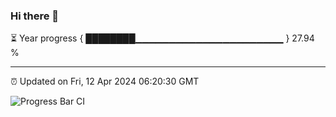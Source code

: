 ### Hi there 👋

⏳ Year progress { ████████▁▁▁▁▁▁▁▁▁▁▁▁▁▁▁▁▁▁▁▁▁▁ } 27.94 %

---

⏰ Updated on Fri, 12 Apr 2024 06:20:30 GMT

![Progress Bar CI](https://github.com/liununu/liununu/workflows/Progress%20Bar%20CI/badge.svg)
